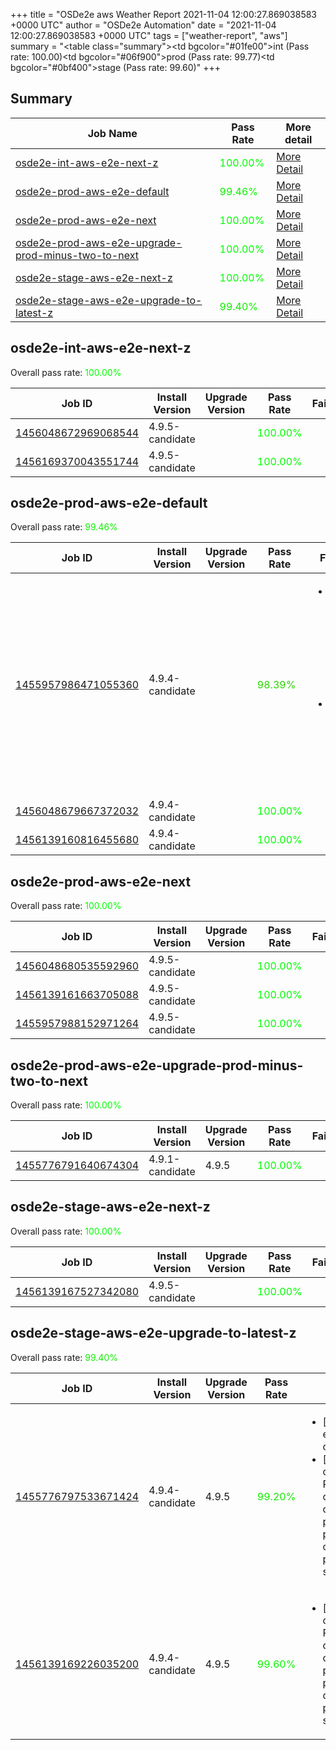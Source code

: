 +++
title = "OSDe2e aws Weather Report 2021-11-04 12:00:27.869038583 +0000 UTC"
author = "OSDe2e Automation"
date = "2021-11-04 12:00:27.869038583 +0000 UTC"
tags = ["weather-report", "aws"]
summary = "<table class=\"summary\"><tr><td bgcolor=\"#01fe00\"></td><td>int (Pass rate: 100.00)</td></tr><tr><td bgcolor=\"#06f900\"></td><td>prod (Pass rate: 99.77)</td></tr><tr><td bgcolor=\"#0bf400\"></td><td>stage (Pass rate: 99.60)</td></tr></table>"
+++
## Summary

| Job Name | Pass Rate | More detail |
|----------|-----------|-------------|
|[osde2e-int-aws-e2e-next-z](https://prow.ci.openshift.org/?job=osde2e-int-aws-e2e-next-z)| <span style="color:#01fe00;">100.00%</span>|[More Detail](#osde2e-int-aws-e2e-next-z)|
|[osde2e-prod-aws-e2e-default](https://prow.ci.openshift.org/?job=osde2e-prod-aws-e2e-default)| <span style="color:#0ef100;">99.46%</span>|[More Detail](#osde2e-prod-aws-e2e-default)|
|[osde2e-prod-aws-e2e-next](https://prow.ci.openshift.org/?job=osde2e-prod-aws-e2e-next)| <span style="color:#01fe00;">100.00%</span>|[More Detail](#osde2e-prod-aws-e2e-next)|
|[osde2e-prod-aws-e2e-upgrade-prod-minus-two-to-next](https://prow.ci.openshift.org/?job=osde2e-prod-aws-e2e-upgrade-prod-minus-two-to-next)| <span style="color:#01fe00;">100.00%</span>|[More Detail](#osde2e-prod-aws-e2e-upgrade-prod-minus-two-to-next)|
|[osde2e-stage-aws-e2e-next-z](https://prow.ci.openshift.org/?job=osde2e-stage-aws-e2e-next-z)| <span style="color:#01fe00;">100.00%</span>|[More Detail](#osde2e-stage-aws-e2e-next-z)|
|[osde2e-stage-aws-e2e-upgrade-to-latest-z](https://prow.ci.openshift.org/?job=osde2e-stage-aws-e2e-upgrade-to-latest-z)| <span style="color:#10ef00;">99.40%</span>|[More Detail](#osde2e-stage-aws-e2e-upgrade-to-latest-z)|



## osde2e-int-aws-e2e-next-z

Overall pass rate: <span style="color:#01fe00;">100.00%</span>

| Job ID | Install Version | Upgrade Version | Pass Rate | Failures |
|--------|-----------------|-----------------|-----------|----------|
[1456048672969068544](https://prow.ci.openshift.org/view/gs/origin-ci-test/logs/osde2e-int-aws-e2e-next-z/1456048672969068544) | 4.9.5-candidate |  | <span style="color:#01fe00;">100.00%</span>|
[1456169370043551744](https://prow.ci.openshift.org/view/gs/origin-ci-test/logs/osde2e-int-aws-e2e-next-z/1456169370043551744) | 4.9.5-candidate |  | <span style="color:#01fe00;">100.00%</span>|



## osde2e-prod-aws-e2e-default

Overall pass rate: <span style="color:#0ef100;">99.46%</span>

| Job ID | Install Version | Upgrade Version | Pass Rate | Failures |
|--------|-----------------|-----------------|-----------|----------|
[1455957986471055360](https://prow.ci.openshift.org/view/gs/origin-ci-test/logs/osde2e-prod-aws-e2e-default/1455957986471055360) | 4.9.4-candidate |  | <span style="color:#2ad500;">98.39%</span>|<ul><li>[install] [Suite: e2e] Cluster state should have no alerts</li><li>[install] [Suite: e2e] Storage storage create PVCs</li></ul>
[1456048679667372032](https://prow.ci.openshift.org/view/gs/origin-ci-test/logs/osde2e-prod-aws-e2e-default/1456048679667372032) | 4.9.4-candidate |  | <span style="color:#01fe00;">100.00%</span>|
[1456139160816455680](https://prow.ci.openshift.org/view/gs/origin-ci-test/logs/osde2e-prod-aws-e2e-default/1456139160816455680) | 4.9.4-candidate |  | <span style="color:#01fe00;">100.00%</span>|



## osde2e-prod-aws-e2e-next

Overall pass rate: <span style="color:#01fe00;">100.00%</span>

| Job ID | Install Version | Upgrade Version | Pass Rate | Failures |
|--------|-----------------|-----------------|-----------|----------|
[1456048680535592960](https://prow.ci.openshift.org/view/gs/origin-ci-test/logs/osde2e-prod-aws-e2e-next/1456048680535592960) | 4.9.5-candidate |  | <span style="color:#01fe00;">100.00%</span>|
[1456139161663705088](https://prow.ci.openshift.org/view/gs/origin-ci-test/logs/osde2e-prod-aws-e2e-next/1456139161663705088) | 4.9.5-candidate |  | <span style="color:#01fe00;">100.00%</span>|
[1455957988152971264](https://prow.ci.openshift.org/view/gs/origin-ci-test/logs/osde2e-prod-aws-e2e-next/1455957988152971264) | 4.9.5-candidate |  | <span style="color:#01fe00;">100.00%</span>|



## osde2e-prod-aws-e2e-upgrade-prod-minus-two-to-next

Overall pass rate: <span style="color:#01fe00;">100.00%</span>

| Job ID | Install Version | Upgrade Version | Pass Rate | Failures |
|--------|-----------------|-----------------|-----------|----------|
[1455776791640674304](https://prow.ci.openshift.org/view/gs/origin-ci-test/logs/osde2e-prod-aws-e2e-upgrade-prod-minus-two-to-next/1455776791640674304) | 4.9.1-candidate | 4.9.5 | <span style="color:#01fe00;">100.00%</span>|



## osde2e-stage-aws-e2e-next-z

Overall pass rate: <span style="color:#01fe00;">100.00%</span>

| Job ID | Install Version | Upgrade Version | Pass Rate | Failures |
|--------|-----------------|-----------------|-----------|----------|
[1456139167527342080](https://prow.ci.openshift.org/view/gs/origin-ci-test/logs/osde2e-stage-aws-e2e-next-z/1456139167527342080) | 4.9.5-candidate |  | <span style="color:#01fe00;">100.00%</span>|



## osde2e-stage-aws-e2e-upgrade-to-latest-z

Overall pass rate: <span style="color:#10ef00;">99.40%</span>

| Job ID | Install Version | Upgrade Version | Pass Rate | Failures |
|--------|-----------------|-----------------|-----------|----------|
[1455776797533671424](https://prow.ci.openshift.org/view/gs/origin-ci-test/logs/osde2e-stage-aws-e2e-upgrade-to-latest-z/1455776797533671424) | 4.9.4-candidate | 4.9.5 | <span style="color:#15ea00;">99.20%</span>|<ul><li>[upgrade] [Suite: e2e] Storage storage create PVCs</li><li>[upgrade] [Suite: operators] [OSD] RBAC Operator clusterServiceVersion openshift-rbac-permissions/rbac-permissions-operator should be present and in succeeded state</li></ul>
[1456139169226035200](https://prow.ci.openshift.org/view/gs/origin-ci-test/logs/osde2e-stage-aws-e2e-upgrade-to-latest-z/1456139169226035200) | 4.9.4-candidate | 4.9.5 | <span style="color:#0bf400;">99.60%</span>|<ul><li>[upgrade] [Suite: operators] [OSD] RBAC Operator clusterServiceVersion openshift-rbac-permissions/rbac-permissions-operator should be present and in succeeded state</li></ul>




